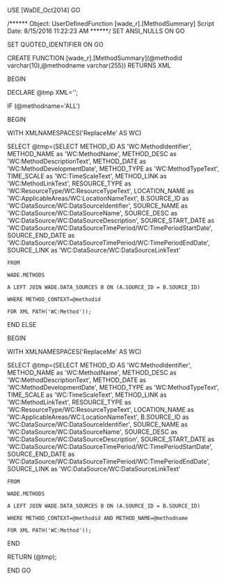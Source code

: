 ﻿USE [WaDE_Oct2014]
GO

/****** Object:  UserDefinedFunction [wade_r].[MethodSummary]    Script Date: 8/15/2016 11:22:23 AM ******/
SET ANSI_NULLS ON
GO

SET QUOTED_IDENTIFIER ON
GO


CREATE FUNCTION [wade_r].[MethodSummary](@methodid varchar(10),@methodname varchar(255)) RETURNS XML

BEGIN

DECLARE @tmp XML='';

IF (@methodname='ALL')

BEGIN

WITH XMLNAMESPACES('ReplaceMe' AS WC)

SELECT @tmp=(SELECT METHOD_ID AS 'WC:MethodIdentifier', 
	METHOD_NAME as 'WC:MethodName',
	METHOD_DESC as 'WC:MethodDescriptionText',
	METHOD_DATE as 'WC:MethodDevelopmentDate',
	METHOD_TYPE as 'WC:MethodTypeText',
	TIME_SCALE as 'WC:TimeScaleText',
	METHOD_LINK as 'WC:MethodLinkText',
	RESOURCE_TYPE as 'WC:ResourceType/WC:ResourceTypeText',
	LOCATION_NAME as 'WC:ApplicableAreas/WC:LocationNameText',
	B.SOURCE_ID as 'WC:DataSource/WC:DataSourceIdentifier',
	SOURCE_NAME as 'WC:DataSource/WC:DataSourceName',
	SOURCE_DESC as 'WC:DataSource/WC:DataSourceDescription',
	SOURCE_START_DATE as 'WC:DataSource/WC:DataSourceTimePeriod/WC:TimePeriodStartDate',
	SOURCE_END_DATE as 'WC:DataSource/WC:DataSourceTimePeriod/WC:TimePeriodEndDate',
	SOURCE_LINK as 'WC:DataSource/WC:DataSourceLinkText'
	
	FROM
	
	WADE.METHODS 
	
	A LEFT JOIN WADE.DATA_SOURCES B ON (A.SOURCE_ID = B.SOURCE_ID) 
	
	WHERE METHOD_CONTEXT=@methodid
	
	FOR XML PATH('WC:Method'));
				
END
ELSE
		
BEGIN

WITH XMLNAMESPACES('ReplaceMe' AS WC)

SELECT @tmp=(SELECT METHOD_ID AS 'WC:MethodIdentifier', 
	METHOD_NAME as 'WC:MethodName',
	METHOD_DESC as 'WC:MethodDescriptionText',
	METHOD_DATE as 'WC:MethodDevelopmentDate',
	METHOD_TYPE as 'WC:MethodTypeText',
	TIME_SCALE as 'WC:TimeScaleText',
	METHOD_LINK as 'WC:MethodLinkText',
	RESOURCE_TYPE as 'WC:ResourceType/WC:ResourceTypeText',
	LOCATION_NAME as 'WC:ApplicableAreas/WC:LocationNameText',
	B.SOURCE_ID as 'WC:DataSource/WC:DataSourceIdentifier',
	SOURCE_NAME as 'WC:DataSource/WC:DataSourceName',
	SOURCE_DESC as 'WC:DataSource/WC:DataSourceDescription',
	SOURCE_START_DATE as 'WC:DataSource/WC:DataSourceTimePeriod/WC:TimePeriodStartDate',
	SOURCE_END_DATE as 'WC:DataSource/WC:DataSourceTimePeriod/WC:TimePeriodEndDate',
	SOURCE_LINK as 'WC:DataSource/WC:DataSourceLinkText'
	
	FROM
	
	WADE.METHODS 
	
	A LEFT JOIN WADE.DATA_SOURCES B ON (A.SOURCE_ID = B.SOURCE_ID)
	
	WHERE METHOD_CONTEXT=@methodid AND METHOD_NAME=@methodname
	
	FOR XML PATH('WC:Method'));
	
END

RETURN (@tmp);

END
GO


